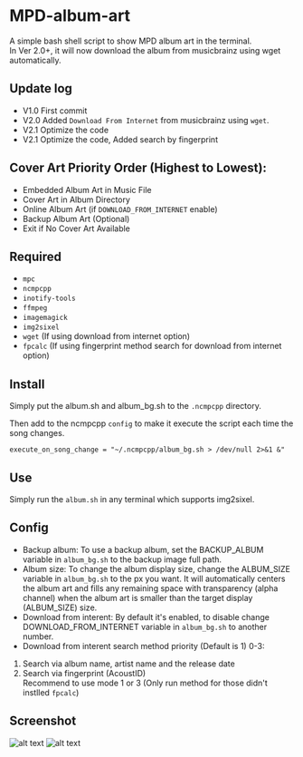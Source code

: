 # MPD-album-art
A simple bash shell script to show MPD album art in the terminal.<br />
In Ver 2.0+, it will now download the album from musicbrainz using wget automatically.

## Update log
- V1.0 First commit
- V2.0 Added `Download From Internet` from musicbrainz using `wget`.
- V2.1 Optimize the code
- V2.1 Optimize the code, Added search by fingerprint

## Cover Art Priority Order (Highest to Lowest):
- Embedded Album Art in Music File
- Cover Art in Album Directory
- Online Album Art (if `DOWNLOAD_FROM_INTERNET` enable)
- Backup Album Art (Optional)
- Exit if No Cover Art Available

## Required
- `mpc`
- `ncmpcpp`
- `inotify-tools`
- `ffmpeg`
- `imagemagick`
- `img2sixel`
- `wget` (If using download from internet option)
- `fpcalc` (If using fingerprint method search for download from internet option)

## Install
Simply put the album.sh and album_bg.sh to the `.ncmpcpp` directory.

Then add to the ncmpcpp `config` to make it execute the script each time the song changes.
```
execute_on_song_change = "~/.ncmpcpp/album_bg.sh > /dev/null 2>&1 &"
```

## Use
Simply run the `album.sh` in any terminal which supports img2sixel.

## Config
- Backup album: To use a backup album, set the BACKUP_ALBUM variable in `album_bg.sh` to the backup image full path.
- Album size: To change the album display size, change the ALBUM_SIZE variable in `album_bg.sh` to the px you want. It will automatically centers the album art and fills any remaining space with transparency (alpha channel) when the album art is smaller than the target display (ALBUM_SIZE) size.
- Download from interent: By default it's enabled, to disable change DOWNLOAD_FROM_INTERNET variable in `album_bg.sh` to another number.
- Download from interent search method priority (Default is 1) 0-3: <br />
1) Search via album name, artist name and the release date  <br />
2) Search via fingerprint (AcoustID)  <br />
Recommend to use mode 1 or 3 (Only run method for those didn't instlled `fpcalc`)

## Screenshot
![alt text](https://wiki.hkvfs.com/images/1/1b/Ncmcpp_with_album_art_example_1.png)
![alt text](https://wiki.hkvfs.com/images/9/99/Ncmcpp_album_art_example_2.png)
